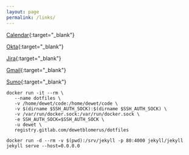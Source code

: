 ```yaml
---
layout: page
permalink: /links/
---
```

[Calendar](https://calendar.google.com/calendar/render?pli=1#main_7){:target="_blank"}

[Okta](https://salesloft.okta.com/app/UserHome){:target="_blank"}

[Jira](https://salesloft.atlassian.net/secure/RapidBoard.jspa?rapidView=70){:target="_blank"}

[Gmail](https://gmail.com){:target="_blank"}

[Sumo](https://service.us2.sumologic.com/ui/bento.html#/workspace/default/search/view/600d6994_a887_6d39_3254_8ea35ee5bde5){:target="_blank"}

```
docker run -it --rm \
   --name dotfiles \
   -v /home/dewet/code:/home/dewet/code \
   -v $(dirname $SSH_AUTH_SOCK):$(dirname $SSH_AUTH_SOCK) \
   -v /var/run/docker.sock:/var/run/docker.sock \
   -e SSH_AUTH_SOCK=$SSH_AUTH_SOCK \
   -u dewet \
   registry.gitlab.com/dewetblomerus/dotfiles
```

`docker run -d --rm -v $(pwd):/srv/jekyll -p 80:4000 jekyll/jekyll jekyll serve --host=0.0.0.0`
